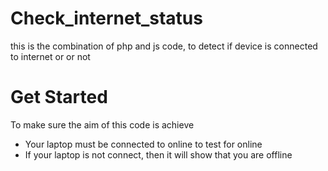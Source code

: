 # Check_internet_status
this is the combination of php and js code, to detect if device is connected to internet or or not

# Get Started
To make sure the aim of this code is achieve
- Your laptop must be connected to online to test for online
- If your laptop is not connect, then it will show that you are offline
